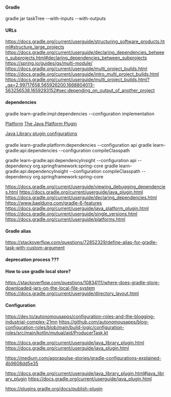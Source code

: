 #### Gradle

gradle jar taskTree --with-inputs --with-outputs

#### URLs

https://docs.gradle.org/current/userguide/structuring_software_products.html#structure_large_projects
https://docs.gradle.org/current/userguide/declaring_dependencies_between_subprojects.html#declaring_dependencies_between_subprojects
https://spring.io/guides/gs/multi-module/
https://docs.gradle.org/current/userguide/multi_project_builds.html
https://docs.gradle.org/current/userguide/intro_multi_project_builds.html
https://docs.gradle.org/current/userguide/multi_project_builds.html?_ga=2.99717658.565926200.1668804013-563256538.1659293152#sec:depending_on_output_of_another_project

#### dependencies 

gradle learn-gradle:impl:dependencies --configuration implementation

[Platform](https://www.baeldung.com/gradle-6-features)
[The Java Platform Plugin](https://docs.gradle.org/current/userguide/java_platform_plugin.html)

[Java Library plugin configurations](https://docs.gradle.org/current/userguide/java_library_plugin.html)

#### 

gradle learn-gradle:platform:dependencies --configuration api
gradle learn-gradle:api:dependencies --configuration compileClasspath

gradle learn-gradle:api:dependencyInsight --configuration api --dependency org.springframework:spring-core
gradle learn-gradle:api:dependencyInsight --configuration compileClasspath --dependency org.springframework:spring-core

https://docs.gradle.org/current/userguide/viewing_debugging_dependencies.html
https://docs.gradle.org/current/userguide/java_plugin.html
https://docs.gradle.org/current/userguide/declaring_dependencies.html
https://www.baeldung.com/gradle-6-features
https://docs.gradle.org/current/userguide/java_platform_plugin.html
https://docs.gradle.org/current/userguide/single_versions.html
https://docs.gradle.org/current/userguide/platforms.html

#### Gradle alias

https://stackoverflow.com/questions/72852329/define-alias-for-gradle-task-with-custom-argument

#### deprecation process ???

#### How to use gradle local store?
https://stackoverflow.com/questions/10834111/where-does-gradle-store-downloaded-jars-on-the-local-file-system
https://docs.gradle.org/current/userguide/directory_layout.html

#### Configuration

https://dev.to/autonomousapps/configuration-roles-and-the-blogging-industrial-complex-21mn
https://github.com/autonomousapps/blog-configuration-roles/blob/main/build-logic/configuration-roles/src/main/kotlin/mutual/aid/ProducerTask.kt

https://docs.gradle.org/current/userguide/java_library_plugin.html
https://docs.gradle.org/current/userguide/java_plugin.html

https://medium.com/agorapulse-stories/gradle-configurations-explained-4b9608dd5e35

https://docs.gradle.org/current/userguide/java_library_plugin.html#java_library_plugin
https://docs.gradle.org/current/userguide/java_plugin.html

https://plugins.gradle.org/docs/publish-plugin

